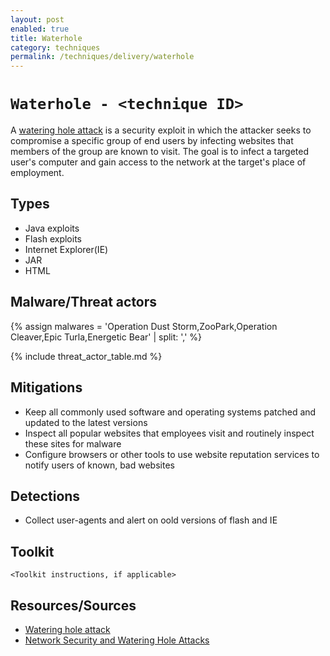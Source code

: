 ```yaml
---
layout: post
enabled: true
title: Waterhole
category: techniques
permalink: /techniques/delivery/waterhole
---
```

# `Waterhole - <technique ID>`

A [watering hole attack](https://searchsecurity.techtarget.com/definition/watering-hole-attack) is a security exploit in which the attacker seeks to compromise a specific group of end users by infecting websites that members of the group are known to visit. The goal is to infect a targeted user's computer and gain access to the network at the target's place of employment.

## Types

* Java exploits
* Flash exploits
* Internet Explorer(IE)
* JAR
* HTML

## Malware/Threat actors

{% assign malwares = 'Operation Dust Storm,ZooPark,Operation Cleaver,Epic Turla,Energetic Bear' | split: ',' %}

{% include threat_actor_table.md %}

## Mitigations

* Keep all commonly used software and operating systems patched and updated to the latest versions
* Inspect all popular websites that employees visit and routinely inspect these sites for malware
* Configure browsers or other tools to use website reputation services to notify users of known, bad websites

## Detections

* Collect user-agents and alert on oold versions of flash and IE

## Toolkit

`<Toolkit instructions, if applicable>`

## Resources/Sources

* [Watering hole attack](https://searchsecurity.techtarget.com/definition/watering-hole-attack)
* [Network Security and Watering Hole Attacks](https://www.lastline.com/blog/network-security-and-watering-hole-attacks/)
